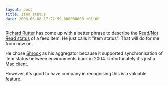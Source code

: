 ```yaml
---
layout: post
title: Item status
date: 2006-06-08 17:27:59.000000000 +01:00
---
```

<a target="_blank" href="http://www.clagnut.com/blog/1717/">Richard Rutter</a> has come up with a better phrase to describe the <a target="_blank" href="http://dominicsayers.wordpress.com/2006/06/02/social-opml/#comment-36">Read/Not Read status</a> of a feed item. He just calls it "item status". That will do for me from now on.

He chose <a target="_blank" href="http://shrook.com/">Shrook</a> as his aggregator because it supported synchronisation of item status between environments back in 2004. Unfortunately it's just a Mac client.

However, it's good to have company in recognising this is a valuable feature.
